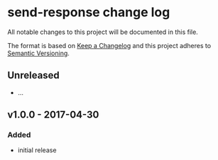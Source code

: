 # send-response change log

All notable changes to this project will be documented in this file.

The format is based on [Keep a Changelog](http://keepachangelog.com/) and this project adheres to [Semantic Versioning](http://semver.org/).

## Unreleased

- ...

## v1.0.0 - 2017-04-30

### Added
- initial release
